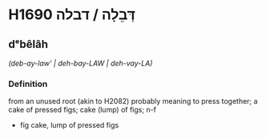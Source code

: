 # H1690 דְּבֵלָה / דבלה

## dᵉbêlâh

_(deb-ay-law' | deh-bay-LAW | deh-vay-LA)_

### Definition

from an unused root (akin to H2082) probably meaning to press together; a cake of pressed figs; cake (lump) of figs; n-f

- fig cake, lump of pressed figs
